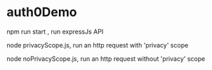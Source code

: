 # auth0Demo

npm run start , run expressJs API

node privacyScope.js,  run an http request with 'privacy' scope

node noPrivacyScope.js,  run an http request without 'privacy' scope
